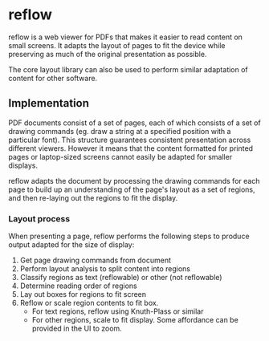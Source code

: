 # reflow

reflow is a web viewer for PDFs that makes it easier to read content on small
screens. It adapts the layout of pages to fit the device while preserving as
much of the original presentation as possible.

The core layout library can also be used to perform similar adaptation of
content for other software.

## Implementation

PDF documents consist of a set of pages, each of which consists of a set of
drawing commands (eg. draw a string at a specified position with a particular
font). This structure guarantees consistent presentation across different
viewers. However it means that the content formatted for printed pages or
laptop-sized screens cannot easily be adapted for smaller displays.

reflow adapts the document by processing the drawing commands for each page
to build up an understanding of the page's layout as a set of regions,
and then re-laying out the regions to fit the display.

### Layout process

When presenting a page, reflow performs the following steps to produce output
adapted for the size of display:

1. Get page drawing commands from document
2. Perform layout analysis to split content into regions
3. Classify regions as text (reflowable) or other (not reflowable)
4. Determine reading order of regions
5. Lay out boxes for regions to fit screen
6. Reflow or scale region contents to fit box.
   - For text regions, reflow using Knuth-Plass or similar
   - For other regions, scale to fit display. Some affordance can
     be provided in the UI to zoom.
